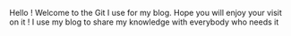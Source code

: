 Hello ! Welcome to the Git I use for my blog.
Hope you will enjoy your visit on it ! I use my blog to share my knowledge with everybody who needs it  

